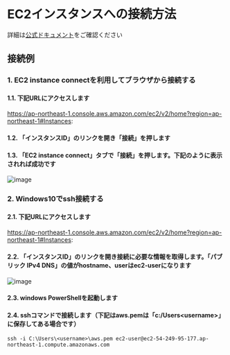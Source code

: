 # EC2インスタンスへの接続方法
詳細は[公式ドキュメント](https://docs.aws.amazon.com/ja_jp/AWSEC2/latest/UserGuide/AccessingInstances.html)をご確認ください
## 接続例
### 1. EC2 instance connectを利用してブラウザから接続する
#### 1.1. 下記URLにアクセスします
https://ap-northeast-1.console.aws.amazon.com/ec2/v2/home?region=ap-northeast-1#Instances:
#### 1.2. 「インスタンスID」のリンクを開き「接続」を押します
#### 1.3. 「EC2 instance connect」タブで「接続」を押します。下記のように表示されれば成功です
![image](https://user-images.githubusercontent.com/91726058/137103464-5f40f962-4f18-400d-872a-83ade0748d35.png)
### 2. Windows10でssh接続する
#### 2.1. 下記URLにアクセスします
https://ap-northeast-1.console.aws.amazon.com/ec2/v2/home?region=ap-northeast-1#Instances:
#### 2.2. 「インスタンスID」のリンクを開き接続に必要な情報を取得します。「パブリック IPv4 DNS」の値がhostname、userはec2-userになります
![image](https://user-images.githubusercontent.com/91726058/137101274-35ce5886-14b4-4f5a-981c-47c97c96b643.png)
#### 2.3. windows PowerShellを起動します
#### 2.4. sshコマンドで接続します（下記はaws.pemは「c:/Users\<username>」に保存してある場合です）
```
ssh -i C:\Users\<username>\aws.pem ec2-user@ec2-54-249-95-177.ap-northeast-1.compute.amazonaws.com
```
